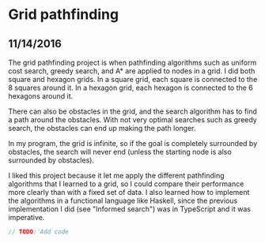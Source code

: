 # Grid pathfinding

## 11/14/2016

The grid pathfinding project is when pathfinding algorithms such as uniform cost search, greedy search, and A* are applied to nodes in a grid. I did both square and hexagon grids. In a square grid, each square is connected to the 8 squares around it. In a hexagon grid, each hexagon is connected to the 6 hexagons around it.

There can also be obstacles in the grid, and the search algorithm has to find a path around the obstacles. With not very optimal searches such as greedy search, the obstacles can end up making the path longer.

In my program, the grid is infinite, so if the goal is completely surrounded by obstacles, the search will never end (unless the starting node is also surrounded by obstacles).

I liked this project because it let me apply the different pathfinding algorithms that I learned to a grid, so I could compare their performance more clearly than with a fixed set of data. I also learned how to implement the algorithms in a functional language like Haskell, since the previous implementation I did (see "Informed search") was in TypeScript and it was imperative.

```javascript
// TODO: Add code
```